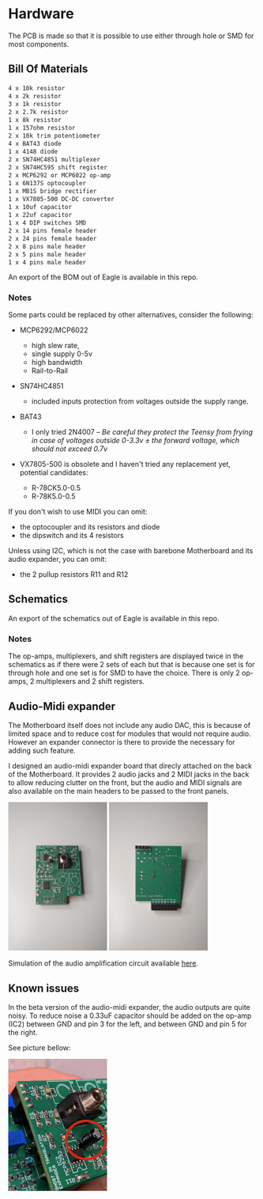 # Hardware

The PCB is made so that it is possible to use either through hole or SMD for most components.

## Bill Of Materials

```
4 x 10k resistor
4 x 2k resistor
3 x 1k resistor
2 x 2.7k resistor
1 x 8k resistor
1 x 157ohm resistor
2 x 10k trim potentiometer
4 x BAT43 diode
1 x 4148 diode
2 x SN74HC4851 multiplexer
2 x SN74HC595 shift register
2 x MCP6292 or MCP6022 op-amp
1 x 6N137S optocoupler
1 x MB1S bridge rectifier
1 x VX7805-500 DC-DC converter
1 x 10uf capacitor
1 x 22uf capacitor
1 x 4 DIP switches SMD
2 x 14 pins female header
2 x 24 pins female header
2 x 8 pins male header
2 x 5 pins male header
1 x 4 pins male header
```

An export of the BOM out of Eagle is available in this repo.

### Notes

Some parts could be replaced by other alternatives, consider the following:

- MCP6292/MCP6022
  - high slew rate,
  - single supply 0-5v
  - high bandwidth
  - Rail-to-Rail

- SN74HC4851
  - included inputs protection from voltages outside the supply range.

- BAT43
  - I only tried 2N4007 – *Be careful they protect the Teensy from frying in case of voltages outside 0-3.3v ± the forward voltage, which should not exceed 0.7v*

- VX7805-500 is obsolete and I haven't tried any replacement yet, potential candidates:
  - R-78CK5.0-0.5
  - R-78K5.0-0.5

If you don't wish to use MIDI you can omit:
- the optocoupler and its resistors and diode
- the dipswitch and its 4 resistors

Unless using I2C, which is not the case with barebone Motherboard and its audio expander, you can omit:
- the 2 pullup resistors R11 and R12

## Schematics

An export of the schematics out of Eagle is available in this repo.

### Notes

The op-amps, multiplexers, and shift registers are displayed twice in the schematics as if there were 2 sets of each but that is because one set is for through hole and one set is for SMD to have the choice. There is only 2 op-amps, 2 multiplexers and 2 shift registers.

## Audio-Midi expander

The Motherboard itself does not include any audio DAC, this is because of limited space and to reduce cost for modules that would not require audio. However an expander connector is there to provide the necessary for adding such feature.

I designed an audio-midi expander board that direcly attached on the back of the Motherboard. It provides 2 audio jacks and 2 MIDI jacks in the back to allow reducing clutter on the front, but the audio and MIDI signals are also available on the main headers to be passed to the front panels.

<img src="./Audio-Midi expander-1.JPG" width="200px"/> <img src="./Audio-Midi expander-2.JPG" width="200px"/> 

Simulation of the audio amplification circuit available [here](https://www.falstad.com/circuit/circuitjs.html?ctz=CQAgjCAMB0l3BWECAc0BsBOFCAsBmSTXMAdiOUmRAOQFMBaMMAKACUQGAmXK3FTlxQD+UcCC5xw0LtNxiYCFgENO6eepCbNApFTDx4E6AnhhcmUri6Z0kUpmNIDhlgHc180Q01VI7rXkqbSCWAHNOMCFwTFkmaMkBPxYAJ08aAXiRJPB4VMCC8w0g8FN8rJi4qIEisRc8tIraits6w38PH3kUKi7wXFDOzWbq-tCAY0FeDMjo0T9YQ0xlldW1xyZoMmt8UnxCBxR9hAgYOFZGnj5Mq-Bo-VcI7mnR5-0BhXyuBHQC79+wHY2nBwhIfuAgf8JJAcv5JrVhrECgt2us0StjOguGB8AhUKQbMQEKQjlBFqwAB4STD4O6yfDEO5IeQ8EAAQQArgATACWAHsADoAZz5HIALuxZgJWkwka0-DQqHoFCYAn0GN5NExfh0Cgx8LItfM1VrAelkh5Tb9fFAAla9QbbR4wEjNFDfCwqfrCCBSIIerkaBJ5AARNkAYU9kWYkVxpV6ONkLPkAGUeQA7MIAGzowqFHIADgWswBPYXKbn88sAWwL+SNmQbYkkIL5YhtvGW1DOkDAP2+zbE+BYbfMyJouKQekWWOcEn6IGHQA).


## Known issues 

In the beta version of the audio-midi expander, the audio outputs are quite noisy. To reduce noise a 0.33uF capacitor should be added on the op-amp (IC2) between GND and pin 3 for the left, and between GND and pin 5 for the right.

See picture bellow:

<img src="./beta-tersting-dac-fix.jpg" width="200px"/>
